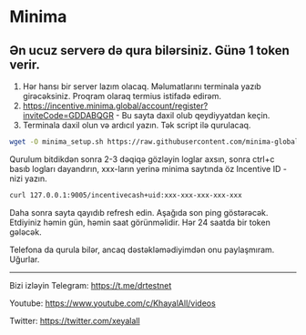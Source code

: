 # Minima
## Ən ucuz serverə də qura bilərsiniz. Günə 1 token verir. 
1. Hər hansı bir server lazım olacaq. Məlumatlarını terminala yazıb girəcəksiniz. Proqram olaraq termius istifadə edirəm. 
2. https://incentive.minima.global/account/register?inviteCode=GDDABQGR - Bu sayta daxil olub qeydiyyatdan keçin. 
3. Terminala daxil olun və ardıcıl yazın. Tək script ilə qurulacaq.
```bash
wget -O minima_setup.sh https://raw.githubusercontent.com/minima-global/Minima/master/scripts/minima_setup.sh && chmod +x minima_setup.sh && sudo ./minima_setup.sh -r 9002 -p 9001
```

Qurulum bitdikdən sonra 2-3 dəqiqə gözləyin loglar axsın, sonra ctrl+c basıb logları dayandırın, xxx-ların yerinə minima saytında öz Incentive ID -nizi yazın.
```bash
curl 127.0.0.1:9005/incentivecash+uid:xxx-xxx-xxx-xxx-xxx
```
Daha sonra sayta qayıdıb refresh edin. Aşağıda son ping göstərəcək. Etdiyiniz həmin gün, həmin saat görünməlidir. Hər 24 saatda bir token gələcək. 

Telefona da qurula bilər, ancaq dəstəkləmədiyimdən onu paylaşmıram. 
Uğurlar. 

-----------------------------------------------------------------------
Bizi izləyin Telegram: https://t.me/drtestnet

Youtube: https://www.youtube.com/c/KhayalAll/videos

Twitter: https://twitter.com/xeyalall
